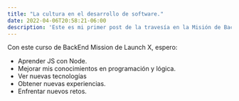 ```yaml
---
title: "La cultura en el desarrollo de software."
date: 2022-04-06T20:58:21-06:00
description: 'Este es mi primer post de la travesía en la Misión de Backend con Node JS de Launch X.'
---
```


Con este curso de BackEnd Mission de Launch X, espero: 
 - Aprender JS con Node.
 - Mejorar mis conocimientos en programación y lógica.
 - Ver nuevas tecnologías
 - Obtener nuevas experiencias.
 - Enfrentar nuevos retos.
